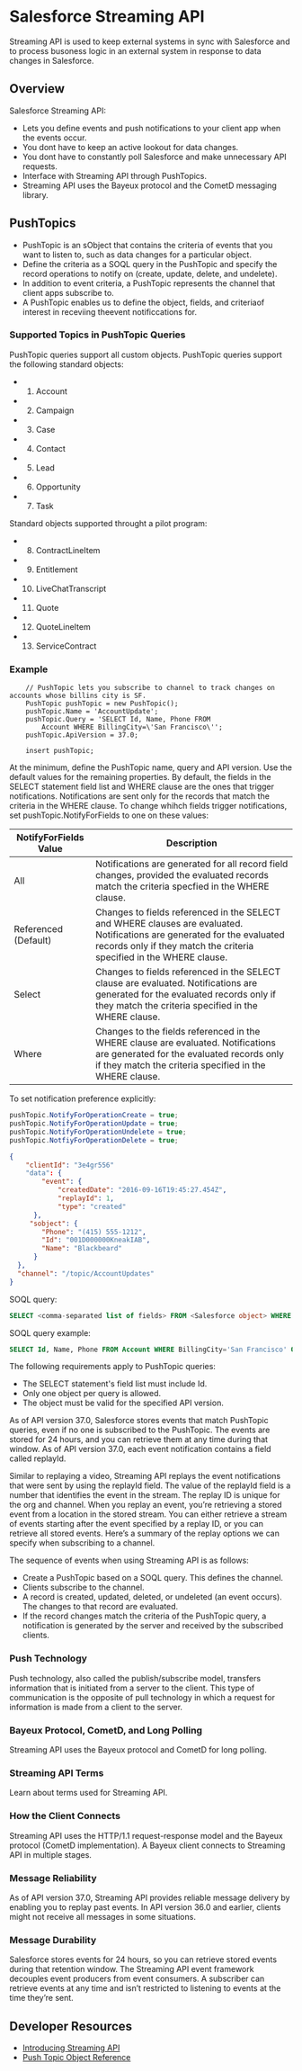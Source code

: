 # Salesforce Streaming API

Streaming API is used to keep external systems in sync with Salesforce and to process busoness logic in an external system in response to data changes in Salesforce.  

## Overview

Salesforce Streaming API:
 * Lets you define events and push notifications to your client app when the events occur.
 * You dont have to keep an active lookout for data changes.
 * You dont have to constantly poll Salesforce and make unnecessary API requests.
 * Interface with Streaming API through PushTopics.
 * Streaming API uses the Bayeux protocol and the CometD messaging library.

## PushTopics

* PushTopic is an sObject that contains the criteria of events that you want to listen to, such as data changes for a particular object.
* Define the criteria as a SOQL query in the PushTopic and specify the record operations to notify on (create, update, delete, and undelete).  
* In addition to event criteria, a PushTopic represents the channel that client apps subscribe to.
* A PushTopic enables us to define the object, fields, and criteriaof interest in receviing theevent notificcations for.

### Supported Topics in PushTopic Queries

PushTopic queries support all custom objects.  PushTopic queries support the following standard objects:
* 1. Account
* 2. Campaign
* 3. Case
* 4. Contact
* 5. Lead
* 6. Opportunity
* 7. Task

Standard objects supported throught a pilot program:
* 8. ContractLineItem
* 9. Entitlement
* 10. LiveChatTranscript
* 11. Quote
* 12. QuoteLineItem
* 13. ServiceContract

### Example 
```Apex
    // PushTopic lets you subscribe to channel to track changes on accounts whose billins city is SF.
    PushTopic pushTopic = new PushTopic();
    pushTopic.Name = 'AccountUpdate';
    pushTopic.Query = 'SELECT Id, Name, Phone FROM
        Account WHERE BillingCity=\'San Francisco\'';
    pushTopic.ApiVersion = 37.0;
    
    insert pushTopic;
```

At the minimum, define the PushTopic name, query and API version.  Use the default values for the remaining properties.  By default, the fields in the SELECT statement field list and WHERE clause are the ones that trigger notifications.  Notifications are sent only for the records that match the criteria in the WHERE clause.  To change whihch fields trigger notifications, set pushTopic.NotifyForFields to one on these values:

NotifyForFields Value | Description
------------ | -------------
All | Notifications are generated for all record field changes, provided the evaluated records match the criteria specfied in the WHERE clause.
Referenced (Default) | Changes to fields referenced in the SELECT and WHERE clauses are evaluated.  Notifications are generated for the evaluated records only if they match the criteria specified in the WHERE clause.
Select | Changes to fields referenced in the SELECT clause are evaluated.  Notifications are generated for the evaluated records only if they match the criteria specified in the WHERE clause.
Where | Changes to the fields referenced in the WHERE clause are evaluated.  Notifications are generated for the evaluated records only if they match the criteria specified in the WHERE clause.

To set notification preference explicitly:
```java
pushTopic.NotifyForOperationCreate = true;
pushTopic.NotifyForOperationUpdate = true;
pushTopic.NotifyForOperationUndelete = true;
pushTopic.NotfiyForOperationDelete = true;
```

```json
{
    "clientId": "3e4gr556"
    "data": {
        "event": {
            "createdDate": "2016-09-16T19:45:27.454Z",
            "replayId": 1,
            "type": "created"
      },
     "sobject": {
        "Phone": "(415) 555-1212",
        "Id": "001D000000KneakIAB",
        "Name": "Blackbeard"
      }
  },
  "channel": "/topic/AccountUpdates"
}

```

SOQL query:
```SQL
SELECT <comma-separated list of fields> FROM <Salesforce object> WHERE <filter criteria>
```

SOQL query example:
```SQL
SELECT Id, Name, Phone FROM Account WHERE BillingCity='San Francisco' OR BillingCity='New York'
```

The following requirements apply to PushTopic queries:
 * The SELECT statement's field list must include Id.
 * Only one object per query is allowed.
 * The object must be valid for the specified API version.

As of API version 37.0, Salesforce stores events that match PushTopic queries, even if no one is subscribed to the PushTopic. The events are stored for 24 hours, and you can retrieve them at any time during that window. As of API version 37.0, each event notification contains a field called replayId.  

Similar to replaying a video, Streaming API replays the event notifications that were sent by using the replayId field. The value of the replayId field is a number that identifies the event in the stream. The replay ID is unique for the org and channel. When you replay an event, you’re retrieving a stored event from a location in the stored stream. You can either retrieve a stream of events starting after the event specified by a replay ID, or you can retrieve all stored events. Here’s a summary of the replay options we can specify when subscribing to a channel.

The sequence of events when using Streaming API is as follows:
 * Create a PushTopic based on a SOQL query. This defines the channel.
 * Clients subscribe to the channel.
 * A record is created, updated, deleted, or undeleted (an event occurs). The changes to that record are evaluated.
 * If the record changes match the criteria of the PushTopic query, a notification is generated by the server and received by the subscribed clients.

### Push Technology
Push technology, also called the publish/subscribe model, transfers information that is initiated from a server to the client. This type of communication is the opposite of pull technology in which a request for information is made from a client to the server.

### Bayeux Protocol, CometD, and Long Polling
Streaming API uses the Bayeux protocol and CometD for long polling.

### Streaming API Terms
Learn about terms used for Streaming API.

### How the Client Connects
Streaming API uses the HTTP/1.1 request-response model and the Bayeux protocol (CometD implementation). A Bayeux client connects to Streaming API in multiple stages.

### Message Reliability
As of API version 37.0, Streaming API provides reliable message delivery by enabling you to replay past events. In API version 36.0 and earlier, clients might not receive all messages in some situations.

### Message Durability
Salesforce stores events for 24 hours, so you can retrieve stored events during that retention window. The Streaming API event framework decouples event producers from event consumers. A subscriber can retrieve events at any time and isn’t restricted to listening to events at the time they’re sent.

## Developer Resources
 * [Introducing Streaming API](https://developer.salesforce.com/docs/atlas.en-us.204.0.api_streaming.meta/api_streaming/intro_stream.htm)
 * [Push Topic Object Reference](https://developer.salesforce.com/docs/atlas.en-us.204.0.api.meta/object_ref/pushtopic.htm)
    
